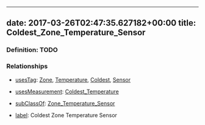 
---
date: 2017-03-26T02:47:35.627182+00:00
title: Coldest_Zone_Temperature_Sensor
---
### Definition: TODO

### Relationships

* [usesTag](https://brickschema.org/schema/1.0/BrickFrame#usesTag): [Zone](https://brickschema.org/schema/1.0/BrickTag#Zone), [Temperature](https://brickschema.org/schema/1.0/BrickTag#Temperature), [Coldest](https://brickschema.org/schema/1.0/BrickTag#Coldest), [Sensor](https://brickschema.org/schema/1.0/BrickTag#Sensor)

* [usesMeasurement](https://brickschema.org/schema/1.0/BrickFrame#usesMeasurement): [Coldest_Temperature](https://brickschema.org/schema/1.0/Brick#Coldest_Temperature)

* [subClassOf](http://www.w3.org/2000/01/rdf-schema#subClassOf): [Zone_Temperature_Sensor](https://brickschema.org/schema/1.0/Brick#Zone_Temperature_Sensor)

* [label](http://www.w3.org/2000/01/rdf-schema#label): Coldest Zone Temperature Sensor
